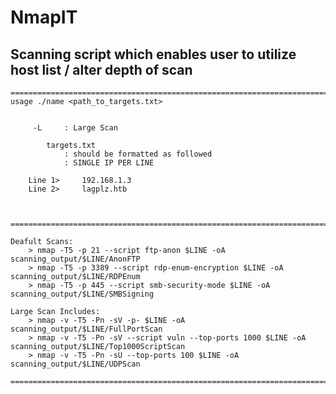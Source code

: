 # NmapIT


## Scanning script which enables user to utilize host list / alter depth of scan
	===========================================================================================================================
   	usage ./name <path_to_targets.txt>			
    							
 	    						
 		 -L   	: Large Scan				
 	    						
			targets.txt 				        
 	 	        : should be formatted as followed  		
		        : SINGLE IP PER LINE				
		     						
		Line 1>		192.168.1.3			
		Line 2>		lagplz.htb			
								
 	   
	 ===========================================================================================================================
										
	Deafult Scans:
		> nmap -T5 -p 21 --script ftp-anon $LINE -oA scanning_output/$LINE/AnonFTP
		> nmap -T5 -p 3389 --script rdp-enum-encryption $LINE -oA scanning_output/$LINE/RDPEnum
		> nmap -T5 -p 445 --script smb-security-mode $LINE -oA scanning_output/$LINE/SMBSigning

	Large Scan Includes: 
		> nmap -v -T5 -Pn -sV -p- $LINE -oA scanning_output/$LINE/FullPortScan
		> nmap -v -T5 -Pn -sV --script vuln --top-ports 1000 $LINE -oA scanning_output/$LINE/Top1000ScriptScan
		> nmap -v -T5 -Pn -sU --top-ports 100 $LINE -oA scanning_output/$LINE/UDPScan

	===========================================================================================================================
